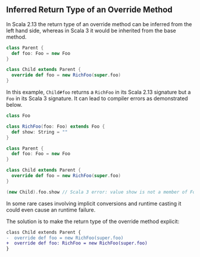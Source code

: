 ## Inferred Return Type of an Override Method

In Scala 2.13 the return type of an override method can be inferred from the left hand side, whereas in Scala 3 it would be inherited from the base method.

```scala
class Parent {
  def foo: Foo = new Foo
}

class Child extends Parent {
  override def foo = new RichFoo(super.foo)
}
```

In this example, `Child#foo` returns a `RichFoo` in its Scala 2.13 signature but a `Foo` in its Scala 3 signature.
It can lead to compiler errors as demonstrated below.

```scala
class Foo

class RichFoo(foo: Foo) extends Foo {
  def show: String = ""
}

class Parent {
  def foo: Foo = new Foo
}

class Child extends Parent {
  override def foo = new RichFoo(super.foo)
}

(new Child).foo.show // Scala 3 error: value show is not a member of Foo
```

In some rare cases involving implicit conversions and runtime casting it could even cause an runtime failure.

The solution is to make the return type of the override method explicit:

```diff
class Child extends Parent {
-  override def foo = new RichFoo(super.foo)
+  override def foo: RichFoo = new RichFoo(super.foo)
}
```
